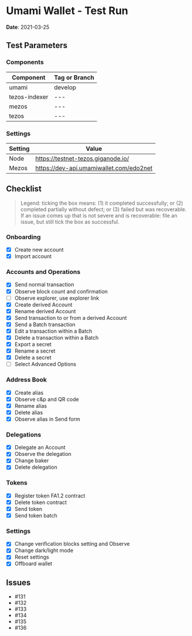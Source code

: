# Umami Wallet - Test Run

**Date**: 2021-03-25

## Test Parameters

### Components

| Component | Tag or Branch |
|--|--|
| umami | develop |
| tezos-indexer | --- |
| mezos | --- |
| tezos | --- |

### Settings

| Setting | Value |
|--|--|
| Node | https://testnet-tezos.giganode.io/ |
| Mezos | https://dev-api.umamiwallet.com/edo2net |

## Checklist

> Legend: ticking the box means: (1) it completed successfully; or (2) completed partially without defect; or (3) failed but was recoverable. If an issue comes up that is not severe and is recoverable: file an issue, but still tick the box as successful.

### Onboarding
- [X] Create new account
- [X] Import account

### Accounts and Operations
- [X] Send normal transaction
- [X] Observe block count and confirmation
- [ ] Observe explorer, use explorer link
- [X] Create derived Account
- [X] Rename derived Account
- [X] Send transaction to or from a derived Account
- [X] Send a Batch transaction
- [X] Edit a transaction within a Batch
- [X] Delete a transaction within a Batch
- [X] Export a secret
- [X] Rename a secret
- [X] Delete a secret
- [ ] Select Advanced Options

### Address Book
- [X] Create alias
- [X] Observe c&p and QR code
- [X] Rename alias
- [X] Delete alias
- [X] Observe alias in Send form

### Delegations
- [X] Delegate an Account
- [X] Observe the delegation
- [X] Change baker
- [X] Delete delegation

### Tokens
- [X] Register token FA1.2 contract
- [X] Delete token contract
- [X] Send token
- [X] Send token batch

### Settings
- [X] Change verification blocks setting and Observe
- [X] Change dark/light mode
- [X] Reset settings
- [X] Offboard wallet

## Issues
* #131
* #132
* #133
* #134
* #135
* #136
